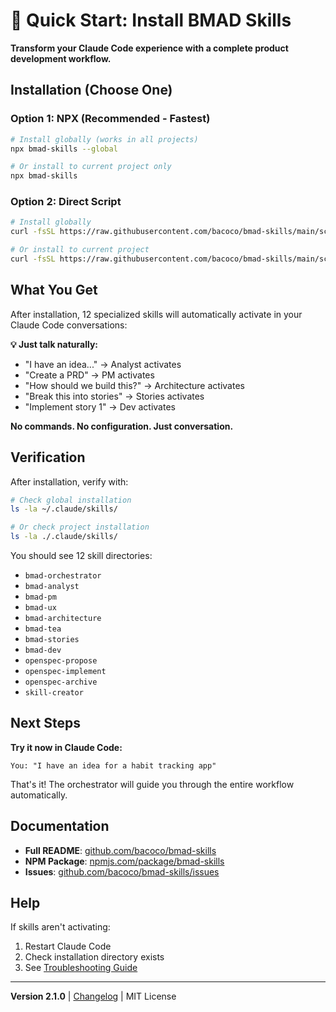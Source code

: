 # 🚀 Quick Start: Install BMAD Skills

**Transform your Claude Code experience with a complete product development workflow.**

## Installation (Choose One)

### Option 1: NPX (Recommended - Fastest)

```bash
# Install globally (works in all projects)
npx bmad-skills --global

# Or install to current project only
npx bmad-skills
```

### Option 2: Direct Script

```bash
# Install globally
curl -fsSL https://raw.githubusercontent.com/bacoco/bmad-skills/main/scripts/install-to-home.sh | bash

# Or install to current project
curl -fsSL https://raw.githubusercontent.com/bacoco/bmad-skills/main/scripts/install-to-project.sh | bash
```

## What You Get

After installation, 12 specialized skills will automatically activate in your Claude Code conversations:

**💡 Just talk naturally:**
- "I have an idea..." → Analyst activates
- "Create a PRD" → PM activates
- "How should we build this?" → Architecture activates
- "Break this into stories" → Stories activates
- "Implement story 1" → Dev activates

**No commands. No configuration. Just conversation.**

## Verification

After installation, verify with:

```bash
# Check global installation
ls -la ~/.claude/skills/

# Or check project installation
ls -la ./.claude/skills/
```

You should see 12 skill directories:
- `bmad-orchestrator`
- `bmad-analyst`
- `bmad-pm`
- `bmad-ux`
- `bmad-architecture`
- `bmad-tea`
- `bmad-stories`
- `bmad-dev`
- `openspec-propose`
- `openspec-implement`
- `openspec-archive`
- `skill-creator`

## Next Steps

**Try it now in Claude Code:**

```
You: "I have an idea for a habit tracking app"
```

That's it! The orchestrator will guide you through the entire workflow automatically.

## Documentation

- **Full README**: [github.com/bacoco/bmad-skills](https://github.com/bacoco/bmad-skills)
- **NPM Package**: [npmjs.com/package/bmad-skills](https://npmjs.com/package/bmad-skills)
- **Issues**: [github.com/bacoco/bmad-skills/issues](https://github.com/bacoco/bmad-skills/issues)

## Help

If skills aren't activating:
1. Restart Claude Code
2. Check installation directory exists
3. See [Troubleshooting Guide](./.claude/skills/_docs/activation/troubleshooting.md)

---

**Version 2.1.0** | [Changelog](./.claude/skills/_docs/changelog.md) | MIT License
